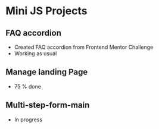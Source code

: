 ﻿# Mini JS Projects

## FAQ accordion

- Created FAQ accordion from Frontend Mentor Challenge
- Working as usual

## Manage landing Page

- 75 % done

## Multi-step-form-main

- In progress 


